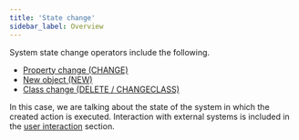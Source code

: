 ```yaml
---
title: 'State change'
sidebar_label: Overview
---
```


System state change operators include the following.

-   [Property change (CHANGE)](Property_change_CHANGE_.md)
-   [New object (NEW)](New_object_NEW_.md)
-   [Class change (DELETE / CHANGECLASS)](Class_change_CHANGECLASS_DELETE_.md)

In this case, we are talking about the state of the system in which the created action is executed. Interaction with external systems is included in the [user interaction](User_IS_interaction.md) section.
